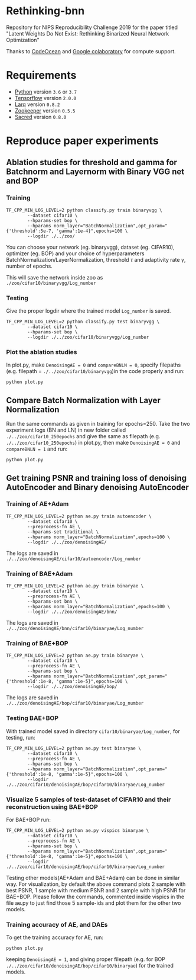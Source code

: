 # Rethinking-bnn
Repository for NIPS Reproducibility Challenge 2019 for the paper titled "Latent Weights Do Not Exist: Rethinking Binarized Neural Network Optimization"

Thanks to [CodeOcean](https://codeocean.com/) and [Google colaboratory](https://colab.research.google.com/notebooks/welcome.ipynb) for compute support.

# Requirements
- [Python](https://python.org) version `3.6` or `3.7`
- [Tensorflow](https://www.tensorflow.org/install) version `2.0.0`
- [Larq](https://github.com/plumerai/larq) version `0.8.2`
- [Zookeeper](https://github.com/plumerai/zookeeper) version `0.5.5`
- [Sacred](https://github.com/IDSIA/sacred) version `0.8.0`


# Reproduce paper experiments

## Ablation studies for threshold and gamma for Batchnorm and Layernorm with Binary VGG net and BOP

### Training
```
TF_CPP_MIN_LOG_LEVEL=2 python classify.py train binaryvgg \
        --dataset cifar10 \
        --hparams-set bop \
        --hparams norm_layer="BatchNormalization",opt_param="{'threshold':5e-7, 'gamma':1e-4}",epochs=100 \ 
        --logdir ./../zoo/
```
You can choose your network (eg. binaryvgg), dataset (eg. CIFAR10), optimizer (eg. BOP) and your choice of hyperparameters BatchNormalization/LayerNormalization, threshold $\tau$ and adaptivity rate $\gamma$, number of epochs. 

This will save the network inside zoo as `./zoo/cifar10/binaryvgg/Log_number`

### Testing
Give the proper logdir where the trained model `Log_number` is saved. 
```
TF_CPP_MIN_LOG_LEVEL=2 python classify.py test binaryvgg \
        --dataset cifar10 \
        --hparams-set bop \
        --logdir ./../zoo/cifar10/binaryvgg/Log_number
```

### Plot the ablation studies
In plot.py, make `DenoisingAE = 0` and `compareBNLN = 0`, specify filepaths (e.g. filepath = `./../zoo/cifar10/binaryvgg`)in the code properly and run:
```
python plot.py 
```

## Compare Batch Normalization with Layer Normalization
Run the same commands as given in training for epochs=250. Take the two experiment logs (BN and LN) in new folder called `./../zoo/cifar10_250epochs` and give the same as filepath (e.g. `./../zoo/cifar10_250epochs`) in plot.py, then make `DenoisingAE = 0` and `compareBNLN = 1` and run:
```
python plot.py 
```

## Get training PSNR and training loss of denoising AutoEncoder and Binary denoising AutoEncoder
### Training of AE+Adam
```
TF_CPP_MIN_LOG_LEVEL=2 python ae.py train autoencoder \
        --dataset cifar10 \
        --preprocess-fn AE \
        --hparams-set traditional \
        --hparams norm_layer="BatchNormalization",epochs=100 \
        --logdir ./../zoo/denoisingAE/
```
The logs are saved in `./../zoo/denoisingAE/cifar10/autoencoder/Log_number`
### Training of BAE+Adam
```
TF_CPP_MIN_LOG_LEVEL=2 python ae.py train binaryae \
        --dataset cifar10 \
        --preprocess-fn AE \
        --hparams-set bnn \
        --hparams norm_layer="BatchNormalization",epochs=100 \
        --logdir ./../zoo/denoisingAE/bnn/
```
The logs are saved in `./../zoo/denoisingAE/bnn/cifar10/binaryae/Log_number`
### Training of BAE+BOP
```
TF_CPP_MIN_LOG_LEVEL=2 python ae.py train binaryae \
        --dataset cifar10 \
        --preprocess-fn AE \
        --hparams-set bop \
        --hparams norm_layer="BatchNormalization",opt_param="{'threshold':1e-8, 'gamma':1e-5}",epochs=100 \
        --logdir ./../zoo/denoisingAE/bop/
```
The logs are saved in `./../zoo/denoisingAE/bop/cifar10/binaryae/Log_number`


### Testing BAE+BOP
With trained model saved in directory `cifar10/binaryae/Log_number`, for testing, run:
```
TF_CPP_MIN_LOG_LEVEL=2 python ae.py test binaryae \
        --dataset cifar10 \
        --preprocess-fn AE \
        --hparams-set bop \
        --hparams norm_layer="BatchNormalization",opt_param="{'threshold':1e-8, 'gamma':1e-5}",epochs=100 \
        --logdir ./../zoo/cifar10/denoisingAE/bop/cifar10/binaryae/Log_number

```
### Visualize $5$ samples of test-dataset of CIFAR10 and their reconstruction using BAE+BOP
For BAE+BOP run:
```
TF_CPP_MIN_LOG_LEVEL=2 python ae.py vispics binaryae \
        --dataset cifar10 \
        --preprocess-fn AE \
        --hparams-set bop \
        --hparams norm_layer="BatchNormalization",opt_param="{'threshold':1e-8, 'gamma':1e-5}",epochs=100 \
        --logdir ./../zoo/cifar10/denoisingAE/bop/cifar10/binaryae/Log_number

```

Testing other models(AE+Adam and BAE+Adam) can be done in similar way. For visualization, by default the above command plots 2 sample with best PSNR, 1 sample with medium PSNR and 2 sample with high PSNR for BAE+BOP. Please follow the commands, commented inside vispics in the file ae.py to just find those 5 sample-ids and plot them for the other two models.

### Training accuracy of AE, and DAEs
To get the training accuracy for AE, run:
```
python plot.py
```
keeping `DenoisingAE = 1`, and giving proper filepath (e.g. for BOP `./../zoo/cifar10/denoisingAE/bop/cifar10/binaryae`) for the trained models.


